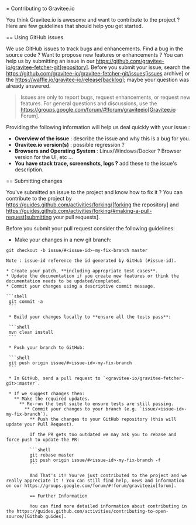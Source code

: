 = Contributing to Gravitee.io

You think Gravitee.io is awesome and want to contribute to the project ?
Here are few guidelines that should help you get started.

== Using GitHub issues

We use GitHub issues to track bugs and enhancements. Find a bug in the source code ? Want to propose new features or enhancements ? You can help us by submitting an issue in our https://github.com/gravitee-io/gravitee-fetcher-git[repository]. Before you submit your issue, search the https://github.com/gravitee-io/gravitee-fetcher-git/issues[issues archive] or the https://waffle.io/gravitee-io/release[backlog]; maybe your question was already answered.

> Issues are only to report bugs, request enhancements, or request new features. For general questions and discussions, use the https://groups.google.com/forum/#!forum/graviteeio[Gravitee.io Forum].

Providing the following information will help us deal quickly with your issue :

* **Overview of the issue** : describe the issue and why this is a bug for you. 
* **Gravitee.io version(s)** : possible regression ?
* **Browsers and Operating System** : Linux/Windows/Docker ? Browser version for the UI, etc ...
* **You have stack trace, screenshots, logs ?** add these to the issue's description.

== Submitting changes

You've submitted an issue to the project and know how to fix it ? You can contribute to the project by https://guides.github.com/activities/forking/[forking the repository] and https://guides.github.com/activities/forking/#making-a-pull-request[submitting your pull requests].

Before you submit your pull request consider the following guidelines:

* Make your changes in a new git branch:

```shell
git checkout -b issue/#<issue-id>-my-fix-branch master
```
    Note : issue-id reference the id generated by GitHub (#issue-id).

    * Create your patch, **including appropriate test cases**.
    * Update the documentation if you create new features or think the documentation needs to be updated/completed.
    * Commit your changes using a descriptive commit message.

    ```shell
     git commit -a
     ```

     * Build your changes locally to **ensure all the tests pass**:

     ```shell
     mvn clean install
     ```

     * Push your branch to GitHub:

     ```shell
     git push origin issue/#<issue-id>-my-fix-branch
     ```

     * In GitHub, send a pull request to `<gravitee-io/gravitee-fetcher-git>:master`.

     * If we suggest changes then:
       ** Make the required updates.
         ** Re-run the test suite to ensure tests are still passing.
           ** Commit your changes to your branch (e.g. `issue/<issue-id>-my-fix-branch`).
             ** Push the changes to your GitHub repository (this will update your Pull Request).

             If the PR gets too outdated we may ask you to rebase and force push to update the PR:

             ```shell
             git rebase master
             git push origin issue/#<issue-id>-my-fix-branch -f
             ```

             And That's it! You've just contributed to the project and we really appreciate it ! You can still find help, news and information on our https://groups.google.com/forum/#!forum/graviteeio[forum].

             == Further Information

             You can find more detailed information about contributing in the https://guides.github.com/activities/contributing-to-open-source/[Github guides].

